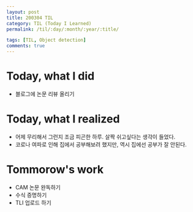 ```yaml
---
layout: post
title: 200304 TIL
category: TIL (Today I Learned)
permalink: /til/:day/:month/:year/:title/

tags: [TIL, Object detection]
comments: true
---
```


# Today, what I did
- 블로그에 논문 리뷰 올리기


# Today, what I realized
- 어제 무리해서 그런지 조금 피곤한 하루. 살짝 쉬고싶다는 생각이 들었다.
- 코로나 여파로 인해 집에서 공부해보려 했지만, 역시 집에선 공부가 잘 안된다.


# Tommorow's work
- CAM 논문 완독하기
- 수식 증명하기
- TLI 업로드 하기


